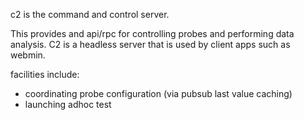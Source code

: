 c2 is the command and control server.

This provides and api/rpc for controlling probes and performing data analysis. C2 is a headless server that is used by client apps such as webmin.

facilities include: 
* coordinating probe configuration (via pubsub last value caching)
* launching adhoc test